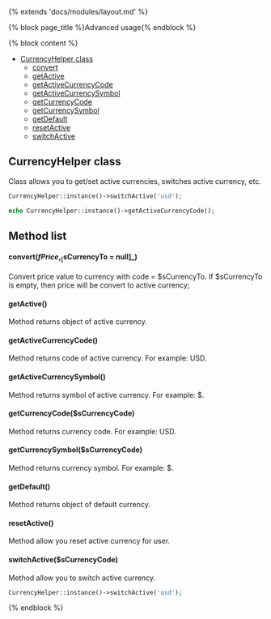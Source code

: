 {% extends 'docs/modules/layout.md' %}

{% block page_title %}Advanced usage{% endblock %}

{% block content %}

* [CurrencyHelper class](#currencyhelper-class)
  * [convert](#convertfprice-scurrencyto-null)
  * [getActive](#getactive)
  * [getActiveCurrencyCode](#getactivecurrencycode)
  * [getActiveCurrencySymbol](#getactivecurrencysymbol)
  * [getCurrencyCode](#getcurrencycodescurrencycode)
  * [getCurrencySymbol](#getcurrencysymbolscurrencycode)
  * [getDefault](#getdefault)
  * [resetActive](#resetactive)
  * [switchActive](#switchactivescurrencycode)

## CurrencyHelper class

Class allows you to get/set active currencies, switches active currency, etc.
```php
CurrencyHelper::instance()->switchActive('usd');

echo CurrencyHelper::instance()->getActiveCurrencyCode();
```

## Method list

#### convert($fPrice, _[$sCurrencyTo = null]_)

Convert price value to currency with code = $sCurrencyTo. If $sCurrencyTo is empty,
then price will be convert to active currency;

#### getActive()

Method returns object of active currency.

#### getActiveCurrencyCode()

Method returns code of active currency. For example: USD.

#### getActiveCurrencySymbol()

Method returns symbol of active currency. For example: $.

#### getCurrencyCode($sCurrencyCode)

Method returns currency code. For example: USD.

#### getCurrencySymbol($sCurrencyCode)

Method returns currency symbol. For example: $.

#### getDefault()

Method returns object of default currency.

#### resetActive()

Method allow you reset active currency for user.

#### switchActive($sCurrencyCode)

Method allow you to switch active currency.
```php
CurrencyHelper::instance()->switchActive('usd');
```
{% endblock %}
